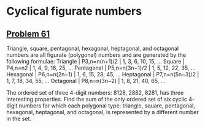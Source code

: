 # Cyclical figurate numbers
## [Problem 61](https://projecteuler.net/problem=61)
Triangle, square, pentagonal, hexagonal, heptagonal, and octagonal numbers are all figurate (polygonal) numbers and are generated by the following formulae:
Triangle | P3,n=n(n+1)/2 | 1, 3, 6, 10, 15, ...
Square | P4,n=n2 | 1, 4, 9, 16, 25, ...
Pentagonal | P5,n=n(3n−1)/2 | 1, 5, 12, 22, 35, ...
Hexagonal | P6,n=n(2n−1) | 1, 6, 15, 28, 45, ...
Heptagonal | P7,n=n(5n−3)/2 | 1, 7, 18, 34, 55, ...
Octagonal | P8,n=n(3n−2) | 1, 8, 21, 40, 65, ...

The ordered set of three 4-digit numbers: 8128, 2882, 8281, has three interesting properties.
Find the sum of the only ordered set of six cyclic 4-digit numbers for which each polygonal type: triangle, square, pentagonal, hexagonal, heptagonal, and octagonal, is represented by a different number in the set.
